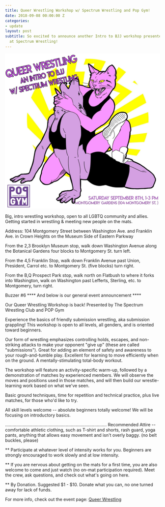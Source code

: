 ```yaml
---
title: Queer Wrestling Workshop w/ Spectrum Wrestling and Pop Gym!
date: 2018-09-08 00:00:00 Z
categories:
- update
layout: post
subtitle: So excited to announce another Intro to BJJ workshop presented by the folks
  at Spectrum Wrestling!
---
```


![Queer Wrestling](/assets/queerwrestaug.jpg)

Big, intro wrestling workshop, open to all LGBTQ community and allies. Getting started in wrestling & meeting new people on the mats.

Address: 104 Montgomery Street between Washington Ave. and Franklin Ave. in Crown Heights on the Museum Side of Eastern Parkway

From the 2,3 Brooklyn Museum stop, walk down Washington Avenue along
the Botanical Gardens four blocks to Montgomery St. turn left.

From the 4,5 Franklin Stop, walk down Franklin Avenue past Union,
President, Carrol etc. to Montgomery St. (five blocks) turn right.

From the B,Q Prospect Park stop, walk north on Flatbush to where it
forks into Washington, walk on Washington past Lefferts, Sterling,
etc. to Montgomery, turn right.

Buzzer #6
**** And below is our general event announcement ****

Our Queer Wrestling Workshop is back! Presented by The Spectrum Wrestling Club and POP Gym

Experience the basics of friendly submission wrestling, aka submission grappling! This workshop is open to all levels, all genders, and is oriented toward beginners.

Our form of wrestling emphasizes controlling holds, escapes, and non-striking attacks to make your opponent "give up" (these are called "submissions"). Great for adding an element of safety and awareness to your rough-and-tumble play. Excellent for learning to move efficiently when on the ground. A mentally-stimulating total-body workout.

The workshop will feature an activity-specific warm-up, followed by a demonstration of matches by experienced members. We will observe the moves and positions used in those matches, and will then build our wrestle-learning work based on what we've seen.

Basic ground techniques, time for repetition and technical practice, plus live matches, for those who'd like to try.

All skill levels welcome -- absolute beginners totally welcome! We will be focusing on introductory basics.

..................................................................................
Recommended Attire -- comfortable athletic clothing, such as T-shirt and shorts, rash guard, yoga pants, anything that allows easy movement and isn't overly baggy. (no belt buckles, please)

** Participate at whatever level of intensity works for you. Beginners are strongly encouraged to work slowly and at low intensity.

** If you are nervous about getting on the mats for a first time, you are also welcome to come and just watch (no on-mat participation required). Meet the crew, ask questions, and check out what's going on here.

** By Donation. Suggested $1 - $10. Donate what you can, no one turned away for lack of funds.

For more info, check out the event page: [Queer Wrestling](https://www.facebook.com/events/216684559018694/)



